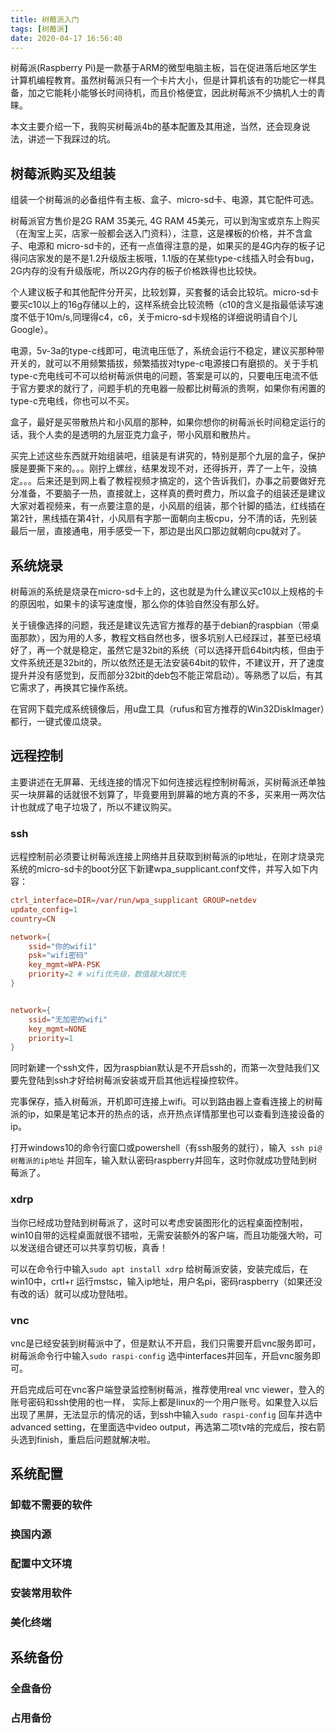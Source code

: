 ```yaml
---
title: 树莓派入门
tags: [树莓派]
date: 2020-04-17 16:56:40
---
```


树莓派(Raspberry Pi)是一款基于ARM的微型电脑主板，旨在促进落后地区学生计算机编程教育。虽然树莓派只有一个卡片大小，但是计算机该有的功能它一样具备，加之它能耗小能够长时间待机，而且价格便宜，因此树莓派不少搞机人士的青睐。

本文主要介绍一下，我购买树莓派4b的基本配置及其用途，当然，还会现身说法，讲述一下我踩过的坑。

<!-- more -->

## 树莓派购买及组装

组装一个树莓派的必备组件有主板、盒子、micro-sd卡、电源，其它配件可选。

树莓派官方售价是2G RAM 35美元, 4G RAM 45美元，可以到淘宝或京东上购买（在淘宝上买，店家一般都会送入门资料），注意，这是裸板的价格，并不含盒子、电源和 micro-sd卡的，还有一点值得注意的是，如果买的是4G内存的板子记得问店家发的是不是1.2升级版主板哦，1.1版的在某些type-c线插入时会有bug，2G内存的没有升级版呢，所以2G内存的板子价格跌得也比较快。

个人建议板子和其他配件分开买，比较划算，买套餐的话会比较坑。micro-sd卡要买c10以上的16g存储以上的，这样系统会比较流畅（c10的含义是指最低读写速度不低于10m/s,同理得c4，c6，关于micro-sd卡规格的详细说明请自个儿Google）。

电源，5v-3a的type-c线即可，电流电压低了，系统会运行不稳定，建议买那种带开关的，就可以不用频繁插拔，频繁插拔对type-c电源接口有磨损的。关于手机type-c充电线可不可以给树莓派供电的问题，答案是可以的，只要电压电流不低于官方要求的就行了，问题手机的充电器一般都比树莓派的贵啊，如果你有闲置的type-c充电线，你也可以不买。

盒子，最好是买带散热片和小风扇的那种，如果你想你的树莓派长时间稳定运行的话，我个人卖的是透明的九层亚克力盒子，带小风扇和散热片。

买完上述这些东西就开始组装吧，组装是有讲究的，特别是那个九层的盒子，保护膜是要撕下来的。。。刚拧上螺丝，结果发现不对，还得拆开，弄了一上午，没搞定。。。后来还是到网上看了教程视频才搞定的，这个告诉我们，办事之前要做好充分准备，不要脑子一热，直接就上，这样真的费时费力，所以盒子的组装还是建议大家对着视频来，有一点要注意的是，小风扇的组装，那个针脚的插法，红线插在第2针，黑线插在第4针，小风扇有字那一面朝向主板cpu，分不清的话，先别装最后一层，直接通电，用手感受一下，那边是出风口那边就朝向cpu就对了。

## 系统烧录

树莓派的系统是烧录在micro-sd卡上的，这也就是为什么建议买c10以上规格的卡的原因啦，如果卡的读写速度慢，那么你的体验自然没有那么好。

关于镜像选择的问题，我还是建议先选官方推荐的基于debian的raspbian（带桌面那款），因为用的人多，教程文档自然也多，很多坑别人已经踩过，甚至已经填好了，再一个就是稳定，虽然它是32bit的系统（可以选择开启64bit内核，但由于文件系统还是32bit的，所以依然还是无法安装64bit的软件，不建议开，开了速度提升并没有感觉到，反而部分32bit的deb包不能正常启动）。等熟悉了以后，有其它需求了，再换其它操作系统。

在官网下载完成系统镜像后，用u盘工具（rufus和官方推荐的Win32DiskImager）都行，一键式傻瓜烧录。

## 远程控制

主要讲述在无屏幕、无线连接的情况下如何连接远程控制树莓派，买树莓派还单独买一块屏幕的话就很不划算了，毕竟要用到屏幕的地方真的不多，买来用一两次估计也就成了电子垃圾了，所以不建议购买。

### ssh

远程控制前必须要让树莓派连接上网络并且获取到树莓派的ip地址，在刚才烧录完系统的micro-sd卡的boot分区下新建wpa_supplicant.conf文件，并写入如下内容：

```conf
ctrl_interface=DIR=/var/run/wpa_supplicant GROUP=netdev
update_config=1
country=CN

network={
	ssid="你的wifi1"
	psk="wifi密码"
	key_mgmt=WPA-PSK
	priority=2 # wifi优先级，数值越大越优先
}


network={
	ssid="无加密的wifi"
	key_mgmt=NONE
	priority=1
}
```

同时新建一个ssh文件，因为raspbian默认是不开启ssh的，而第一次登陆我们又要先登陆到ssh才好给树莓派安装或开启其他远程操控软件。

完事保存，插入树莓派，开机即可连接上wifi。可以到路由器上查看连接上的树莓派的ip，如果是笔记本开的热点的话，点开热点详情那里也可以查看到连接设备的ip。

打开windows10的命令行窗口或powershell（有ssh服务的就行），输入` ssh pi@树莓派的ip地址` 并回车，输入默认密码raspberry并回车，这时你就成功登陆到树莓派了。

### xdrp

当你已经成功登陆到树莓派了，这时可以考虑安装图形化的远程桌面控制啦，win10自带的远程桌面就很不错啦，无需安装额外的客户端，而且功能强大哟，可以发送组合键还可以共享剪切板，真香！

可以在命令行中输入`sudo apt install xdrp` 给树莓派安装，安装完成后，在win10中，crtl+r 运行mstsc，输入ip地址，用户名pi，密码raspberry（如果还没有改的话）就可以成功登陆啦。

### vnc

vnc是已经安装到树莓派中了，但是默认不开启，我们只需要开启vnc服务即可，树莓派命令行中输入`sudo raspi-config` 选中interfaces并回车，开启vnc服务即可。

开启完成后可在vnc客户端登录监控制树莓派，推荐使用real vnc viewer，登入的账号密码和ssh使用的也一样， 实际上都是linux的一个用户账号。如果登入以后出现了黑屏，无法显示的情况的话，到ssh中输入`sudo raspi-config` 回车并选中advanced setting，在里面选中video output，再选第二项tv啥的完成后，按右箭头选到finish，重启后问题就解决啦。

## 系统配置



### 卸载不需要的软件



### 换国内源



### 配置中文环境



### 安装常用软件



### 美化终端



## 系统备份

### 全盘备份



### 占用备份

